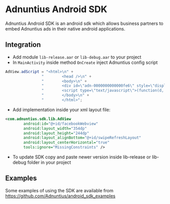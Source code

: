 # Adnuntius Android SDK

Adnuntius Android SDK is an android sdk which allows business partners to embed Adnuntius ads in their native android applications.

## Integration

- Add module `lib-release.aar` or `lib-debug.aar` to your project
- In `MainActivity` inside method `OnCreate` inject Adnuntius config script
```java
AdView.adScript = "<html>\n" +
                "        <head />\n" +
                "        <body>\n" +
                "        <div id=\"adn-0000000000000fe6\" style=\"display:none\"></div>\n" +
                "        <script type=\"text/javascript\">(function(d, s, e, t) { e = d.createElement(s); e.type = 'text/java' + s; e.async = 'async'; e.src = 'http' + ('https:' === location.protocol ? 's' : '') + '://cdn.adnuntius.com/adn.js'; t = d.getElementsByTagName(s)[0]; t.parentNode.insertBefore(e, t); })(document, 'script');window.adn = window.adn || {}; adn.calls = adn.calls || []; adn.calls.push(function() { adn.request({ adUnits: [ {auId: '0000000000000fe6', auW: 320, auH: 480 } ]}); });</script>\n" +
                "        </body>\n" +
                "        </html>";
```
- Add implementation inside your xml layout file:
```xml
<com.adnuntius.sdk.lib.AdView
        android:id="@+id/facebookWebview"
        android:layout_width="354dp"
        android:layout_height="244dp"
        android:layout_alignBottom="@+id/swipeRefreshLayout"
        android:layout_centerHorizontal="true"
        tools:ignore="MissingConstraints" />
```

- To update SDK copy and paste newer version inside lib-release or lib-debug folder in your project

## Examples

Some examples of using the SDK are available from https://github.com/Adnuntius/android_sdk_examples


